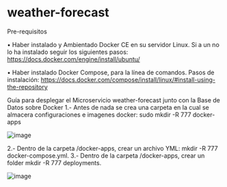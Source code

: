 # weather-forecast

Pre-requisitos

•	Haber instalado y Ambientado Docker CE en su servidor Linux. Si a un no lo ha instalado seguir los siguientes pasos:
https://docs.docker.com/engine/install/ubuntu/

•	Haber instalado Docker Compose, para la línea de comandos. Pasos de instalación:
https://docs.docker.com/compose/install/linux/#install-using-the-repository

Guía para desplegar el Microservicio weather-forecast junto con la Base de Datos sobre Docker
1.- Antes de nada se crea una carpeta en la cual se almacera configuraciones e imagenes docker: sudo mkdir -R 777 docker-apps

![image](https://user-images.githubusercontent.com/69737708/215504322-0347fae5-3c35-482e-ad79-38831a78fc25.png)

2.- Dentro de la carpeta /docker-apps, crear un archivo YML: mkdir -R 777 docker-compose.yml.
3.- Dentro de la carpeta /docker-apps, crear un folder mkdir -R 777 deployments.

![image](https://user-images.githubusercontent.com/69737708/215511896-f99f5b01-d84f-4cab-9e9a-d467b18fccd6.png)
